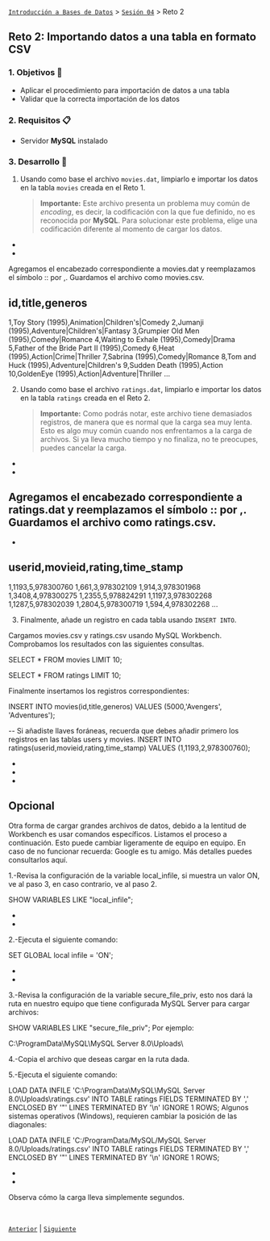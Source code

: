 [`Introducción a Bases de Datos`](../../README.md) > [`Sesión 04`](../Readme.md) > Reto 2

## Reto 2: Importando datos a una tabla en formato CSV

### 1. Objetivos :dart:
- Aplicar el procedimiento para importación de datos a una tabla
- Validar que la correcta importación de los datos

### 2. Requisitos :clipboard:
- Servidor __MySQL__ instalado

### 3. Desarrollo :rocket:

1. Usando como base el archivo `movies.dat`, limpiarlo e importar los datos en la tabla `movies` creada en el Reto 1.   

   > **Importante:** Este archivo presenta un problema muy común de *encoding*, es decir, la codificación con la que fue definido, no es reconocida por __MySQL__. Para solucionar este problema, elige una codificación diferente al momento de cargar los datos.


-
-


Agregamos el encabezado correspondiente a movies.dat y reemplazamos el símbolo :: por ,. Guardamos el archivo como movies.csv.

## id,title,generos


1,Toy Story (1995),Animation|Children's|Comedy
2,Jumanji (1995),Adventure|Children's|Fantasy
3,Grumpier Old Men (1995),Comedy|Romance
4,Waiting to Exhale (1995),Comedy|Drama
5,Father of the Bride Part II (1995),Comedy
6,Heat (1995),Action|Crime|Thriller
7,Sabrina (1995),Comedy|Romance
8,Tom and Huck (1995),Adventure|Children's
9,Sudden Death (1995),Action
10,GoldenEye (1995),Action|Adventure|Thriller
...






2. Usando como base el archivo `ratings.dat`, limpiarlo e importar los datos en la tabla `ratings` creada en el Reto 2.   

   > **Importante:** Como podrás notar, este archivo tiene demasiados registros, de manera que es normal que la carga sea muy lenta. Esto es algo muy común cuando nos enfrentamos a la carga de archivos. Si ya lleva mucho tiempo y no finaliza, no te preocupes, puedes cancelar la carga.



-
-
Agregamos el encabezado correspondiente a ratings.dat y reemplazamos el símbolo :: por ,. Guardamos el archivo como ratings.csv.
-
-

## userid,movieid,rating,time_stamp


1,1193,5,978300760
1,661,3,978302109
1,914,3,978301968
1,3408,4,978300275
1,2355,5,978824291
1,1197,3,978302268
1,1287,5,978302039
1,2804,5,978300719
1,594,4,978302268
...






3. Finalmente, añade un registro en cada tabla usando `INSERT INTO`.



Cargamos movies.csv y ratings.csv usando MySQL Workbench. Comprobamos los resultados con las siguientes consultas.

SELECT *
FROM movies
LIMIT 10;

SELECT *
FROM ratings
LIMIT 10;



Finalmente insertamos los registros correspondientes:

INSERT INTO movies(id,title,generos) VALUES (5000,'Avengers', 'Adventures');

-- Si añadiste llaves foráneas, recuerda que debes añadir primero los registros en las tablas users y movies.
INSERT INTO ratings(userid,movieid,rating,time_stamp) VALUES (1,1193,2,978300760);


-
-
-





## Opcional

Otra forma de cargar grandes archivos de datos, debido a la lentitud de Workbench es usar comandos específicos. Listamos el proceso a continuación. Esto puede cambiar ligeramente de equipo en equipo. En caso de no funcionar recuerda: Google es tu amigo. Más detalles puedes consultarlos aquí.

1.-Revisa la configuración de la variable local_infile, si muestra un valor ON, ve al paso 3, en caso contrario, ve al paso 2.

SHOW VARIABLES LIKE "local_infile";

-
-


2.-Ejecuta el siguiente comando:

SET GLOBAL local infile = 'ON';

-
-
3.-Revisa la configuración de la variable secure_file_priv, esto nos dará la ruta en nuestro equipo que tiene configurada MySQL Server para cargar archivos:

SHOW VARIABLES LIKE "secure_file_priv";
Por ejemplo:

C:\ProgramData\MySQL\MySQL Server 8.0\Uploads\

4.-Copia el archivo que deseas cargar en la ruta dada.

5.-Ejecuta el siguiente comando:

LOAD DATA INFILE 'C:\ProgramData\MySQL\MySQL Server 8.0\Uploads\ratings.csv' 
INTO TABLE ratings 
FIELDS TERMINATED BY ',' 
ENCLOSED BY '"' 
LINES TERMINATED BY '\n'
IGNORE 1 ROWS; 
Algunos sistemas operativos (Windows), requieren cambiar la posición de las diagonales:

LOAD DATA INFILE 'C:/ProgramData/MySQL/MySQL Server 8.0/Uploads/ratings.csv' 
INTO TABLE ratings 
FIELDS TERMINATED BY ',' 
ENCLOSED BY '"' 
LINES TERMINATED BY '\n'
IGNORE 1 ROWS; 

-
-

Observa cómo la carga lleva simplemente segundos.








<br/>

[`Anterior`](../Ejemplo-03/Readme.md) | [`Siguiente`](../Readme.md)
